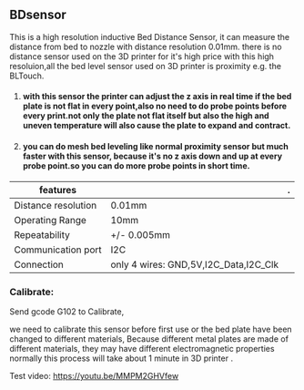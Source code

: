 ## BDsensor 

This is a high resolution inductive Bed Distance Sensor, it can measure the distance from bed to nozzle with distance resolution 0.01mm.
there is no distance sensor used on the 3D printer for it's high price with this high resoluion,all the bed level sensor used on 3D printer is proximity e.g. the BLTouch.
 

1. ####  with this sensor the printer can adjust the z axis in real time if the bed plate is not flat in every point,also no need to do probe points before every print.not only the plate not flat itself but also the high and uneven temperature will also cause the plate to expand and contract.

2. ####  you can do mesh bed leveling like normal proximity sensor but much faster with this sensor, because it's no z axis down and up at every probe point.so you can do more probe points in short time.


features |  | .
--- | --- | --- 
Distance resolution| 0.01mm | 	
Operating Range|10mm|
Repeatability|+/- 0.005mm|
Communication port| I2C | 	 
Connection| only 4 wires: GND,5V,I2C_Data,I2C_Clk
 
### Calibrate:
Send gcode G102 to Calibrate,

we need to calibrate this sensor before first use or the bed plate have been changed to different materials,
Because different metal plates are made of different materials, they may have different electromagnetic properties
normally this process will take about 1 minute in 3D printer .


Test video: https://youtu.be/MMPM2GHVfew
